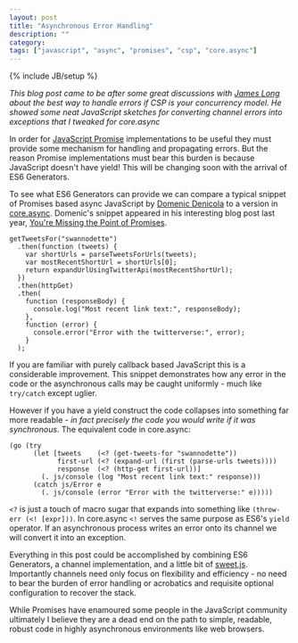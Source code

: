 ```yaml
---
layout: post
title: "Asynchronous Error Handling"
description: ""
category: 
tags: ["javascript", "async", "promises", "csp", "core.async"]
---
```

{% include JB/setup %}

*This blog post came to be after some great discussions with
[James Long](http://twitter.com/jlongster) about the best way to
handle errors if CSP is your concurrency model. He showed some neat
JavaScript sketches for converting channel errors into exceptions
that I tweaked for core.async*

In order for
[JavaScript Promise](http://promises-aplus.github.io/promises-spec/)
implementations to be useful they must provide some mechanism for
handling and propagating errors. But the reason Promise
implementations must bear this burden is because JavaScript doesn't
have yield! This will be changing soon with the arrival of ES6
Generators.

To see what ES6 Generators can provide we can compare a typical
snippet of Promises based async JavaScript by
[Domenic Denicola](http://twitter.com/domenic) to a version in
[core.async](http://clojure.com/blog/2013/06/28/clojure-core-async-channels.html). Domenic's
snippet appeared in his interesting blog post last year,
[You're Missing the Point of Promises](http://domenic.me/2012/10/14/youre-missing-the-point-of-promises/).

```
getTweetsFor("swannodette")
  .then(function (tweets) {
    var shortUrls = parseTweetsForUrls(tweets);
    var mostRecentShortUrl = shortUrls[0];
    return expandUrlUsingTwitterApi(mostRecentShortUrl);
  })
  .then(httpGet)
  .then(
    function (responseBody) {
      console.log("Most recent link text:", responseBody);
    },
    function (error) {
      console.error("Error with the twitterverse:", error);
    }
  );
```

If you are familiar with purely callback based JavaScript this is a
considerable improvement. This snippet demonstrates how any error in
the code or the asynchronous calls may be caught uniformly - much like
`try/catch` except uglier.

However if you have a yield construct the code collapses into
something far more readable - *in fact precisely the code you
would write if it was synchronous*. The equivalent code in core.async:

```
(go (try
      (let [tweets    (<? (get-tweets-for "swannodette"))
            first-url (<? (expand-url (first (parse-urls tweets))))
            response  (<? (http-get first-url))]
        (. js/console (log "Most recent link text:" response)))
      (catch js/Error e
        (. js/console (error "Error with the twitterverse:" e)))))
```

`<?` is just a touch of macro sugar that expands into something
like `(throw-err (<! [expr]))`. In core.async `<!` serves the
same purpose as ES6's `yield` operator. If an asynchronous process
writes an error onto its channel we will convert it into an exception.

Everything in this post could be accomplished by combining ES6
Generators, a channel implementation, and a little bit of
[sweet.js](http://sweetjs.org). Importantly channels need only focus
on flexibility and efficiency - no need to bear the burden of error
handling or acrobatics and requisite optional configuration to recover
the stack.

While Promises have enamoured some people in the JavaScript community
ultimately I believe they are a dead end on the path to simple,
readable, robust code in highly asynchronous environments like web
browsers.
